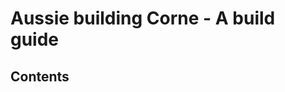# Aussie building Corne - A build guide

## Contents
<a href="./part1soldering/part1soldering.md"></a>
<a href="./part2kit/part2kit.md" /></a>
